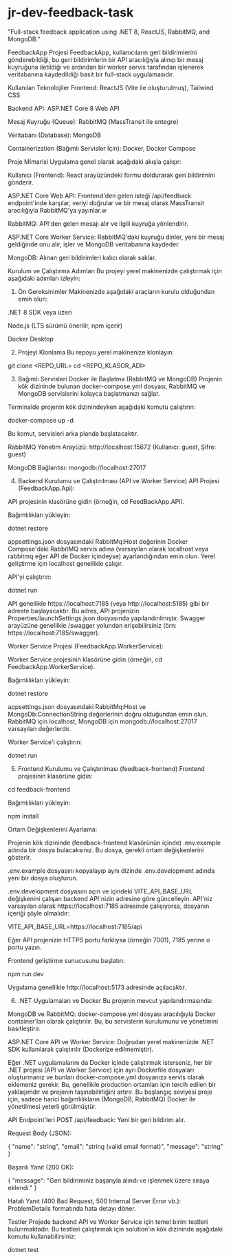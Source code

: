 # jr-dev-feedback-task
"Full-stack feedback application using .NET 8, ReactJS, RabbitMQ, and MongoDB."

FeedbackApp Projesi
FeedbackApp, kullanıcıların geri bildirimlerini gönderebildiği, bu geri bildirimlerin bir API aracılığıyla alınıp bir mesaj kuyruğuna iletildiği ve ardından bir worker servis tarafından işlenerek veritabanına kaydedildiği basit bir full-stack uygulamasıdır.

Kullanılan Teknolojiler
Frontend: ReactJS (Vite ile oluşturulmuş), Tailwind CSS

Backend API: ASP.NET Core 8 Web API

Mesaj Kuyruğu (Queue): RabbitMQ (MassTransit ile entegre)

Veritabanı (Database): MongoDB

Containerization (Bağımlı Servisler İçin): Docker, Docker Compose

Proje Mimarisi
Uygulama genel olarak aşağıdaki akışla çalışır:

Kullanıcı (Frontend): React arayüzündeki formu doldurarak geri bildirimini gönderir.

ASP.NET Core Web API: Frontend'den gelen isteği /api/feedback endpoint'inde karşılar, veriyi doğrular ve bir mesaj olarak MassTransit aracılığıyla RabbitMQ'ya yayınlar.w

RabbitMQ: API'den gelen mesajı alır ve ilgili kuyruğa yönlendirir.

ASP.NET Core Worker Service: RabbitMQ'daki kuyruğu dinler, yeni bir mesaj geldiğinde onu alır, işler ve MongoDB veritabanına kaydeder.

MongoDB: Alınan geri bildirimleri kalıcı olarak saklar.

Kurulum ve Çalıştırma Adımları
Bu projeyi yerel makinenizde çalıştırmak için aşağıdaki adımları izleyin:

1. Ön Gereksinimler
Makinenizde aşağıdaki araçların kurulu olduğundan emin olun:

.NET 8 SDK veya üzeri

Node.js (LTS sürümü önerilir, npm içerir)

Docker Desktop

2. Projeyi Klonlama
Bu repoyu yerel makinenize klonlayın:

git clone <REPO_URL>
cd <REPO_KLASOR_ADI>

3. Bağımlı Servisleri Docker ile Başlatma (RabbitMQ ve MongoDB)
Projenin kök dizininde bulunan docker-compose.yml dosyası, RabbitMQ ve MongoDB servislerini kolayca başlatmanızı sağlar.

Terminalde projenin kök dizinindeyken aşağıdaki komutu çalıştırın:

docker-compose up -d

Bu komut, servisleri arka planda başlatacaktır.

RabbitMQ Yönetim Arayüzü: http://localhost:15672 (Kullanıcı: guest, Şifre: guest)

MongoDB Bağlantısı: mongodb://localhost:27017

4. Backend Kurulumu ve Çalıştırılması (API ve Worker Service)
API Projesi (FeedbackApp.Api):

API projesinin klasörüne gidin (örneğin, cd FeedBackApp.API).

Bağımlılıkları yükleyin:

dotnet restore

appsettings.json dosyasındaki RabbitMq:Host değerinin Docker Compose'daki RabbitMQ servis adına (varsayılan olarak localhost veya rabbitmq eğer API de Docker içindeyse) ayarlandığından emin olun. Yerel geliştirme için localhost genellikle çalışır.

API'yi çalıştırın:

dotnet run

API genellikle https://localhost:7185 (veya http://localhost:5185) gibi bir adreste başlayacaktır. Bu adres, API projenizin Properties/launchSettings.json dosyasında yapılandırılmıştır.
Swagger arayüzüne genellikle /swagger yolundan erişebilirsiniz (örn: https://localhost:7185/swagger).

Worker Service Projesi (FeedbackApp.WorkerService):

Worker Service projesinin klasörüne gidin (örneğin, cd FeedbackApp.WorkerService).

Bağımlılıkları yükleyin:

dotnet restore

appsettings.json dosyasındaki RabbitMq:Host ve MongoDb:ConnectionString değerlerinin doğru olduğundan emin olun. RabbitMQ için localhost, MongoDB için mongodb://localhost:27017 varsayılan değerlerdir.

Worker Service'i çalıştırın:

dotnet run

5. Frontend Kurulumu ve Çalıştırılması (feedback-frontend)
Frontend projesinin klasörüne gidin:

cd feedback-frontend

Bağımlılıkları yükleyin:

npm install

Ortam Değişkenlerini Ayarlama:

Projenin kök dizininde (feedback-frontend klasörünün içinde) .env.example adında bir dosya bulacaksınız. Bu dosya, gerekli ortam değişkenlerini gösterir.

.env.example dosyasını kopyalayıp aynı dizinde .env.development adında yeni bir dosya oluşturun.

.env.development dosyasını açın ve içindeki VITE_API_BASE_URL değişkenini çalışan backend API'nizin adresine göre güncelleyin. API'niz varsayılan olarak https://localhost:7185 adresinde çalışıyorsa, dosyanın içeriği şöyle olmalıdır:

VITE_API_BASE_URL=https://localhost:7185/api

Eğer API projenizin HTTPS portu farklıysa (örneğin 7001), 7185 yerine o portu yazın.

Frontend geliştirme sunucusunu başlatın:

npm run dev

Uygulama genellikle http://localhost:5173 adresinde açılacaktır.

6. .NET Uygulamaları ve Docker
Bu projenin mevcut yapılandırmasında:

MongoDB ve RabbitMQ: docker-compose.yml dosyası aracılığıyla Docker container'ları olarak çalıştırılır. Bu, bu servislerin kurulumunu ve yönetimini basitleştirir.

ASP.NET Core API ve Worker Service: Doğrudan yerel makinenizde .NET SDK kullanılarak çalıştırılır (Dockerize edilmemiştir).

Eğer .NET uygulamalarını da Docker içinde çalıştırmak isterseniz, her bir .NET projesi (API ve Worker Service) için ayrı Dockerfile dosyaları oluşturmanız ve bunları docker-compose.yml dosyanıza servis olarak eklemeniz gerekir. Bu, genellikle production ortamları için tercih edilen bir yaklaşımdır ve projenin taşınabilirliğini artırır. Bu başlangıç seviyesi proje için, sadece harici bağımlılıkların (MongoDB, RabbitMQ) Docker ile yönetilmesi yeterli görülmüştür.

API Endpoint'leri
POST /api/feedback: Yeni bir geri bildirim alır.

Request Body (JSON):

{
  "name": "string",
  "email": "string (valid email format)",
  "message": "string"
}

Başarılı Yanıt (200 OK):

{
  "message": "Geri bildiriminiz başarıyla alındı ve işlenmek üzere sıraya eklendi."
}

Hatalı Yanıt (400 Bad Request, 500 Internal Server Error vb.): ProblemDetails formatında hata detayı döner.

Testler
Projede backend API ve Worker Service için temel birim testleri bulunmaktadır. Bu testleri çalıştırmak için solution'ın kök dizininde aşağıdaki komutu kullanabilirsiniz:

dotnet test



